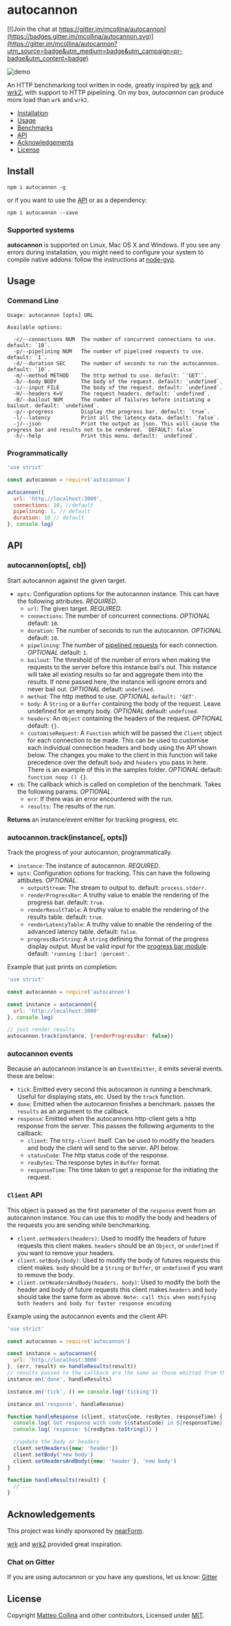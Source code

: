 # autocannon

[![Join the chat at https://gitter.im/mcollina/autocannon](https://badges.gitter.im/mcollina/autocannon.svg)](https://gitter.im/mcollina/autocannon?utm_source=badge&utm_medium=badge&utm_campaign=pr-badge&utm_content=badge)

![demo](https://raw.githubusercontent.com/mcollina/autocannon/master/demo.gif)

An HTTP benchmarking tool written in node, greatly inspired by
[wrk][wrk] and [wrk2][wrk2], with support to HTTP pipelining.
On _my_ box, *autocannon* can produce more load than `wrk` and `wrk2`.

* [Installation](#install)
* [Usage](#usage)
* [Benchmarks](#benchmarks)
* [API](#api)
* [Acknowledgements](#acknowledgements)
* [License](#license)

## Install

```
npm i autocannon -g
```

or if you want to use the [API](#api) or as a dependency:

```
npm i autocannon --save
```

### Supported systems

**autocannon** is supported on Linux, Mac OS X and Windows.
If you see any errors during installation, you might need to configure
your system to compile native addons:
follow the instructions at [node-gyp][node-gyp].

## Usage

### Command Line

```
Usage: autocannon [opts] URL

Available options:

  -c/--connections NUM  The number of concurrent connections to use. default: `10`.
  -p/--pipelining NUM   The number of pipelined requests to use. default: `1`.
  -d/--duration SEC     The number of seconds to run the autocannnon. default: `10`.
  -m/--method METHOD    The http method to use. default: `'GET'`.
  -b/--body BODY        The body of the request. default: `undefined`.
  -i/--input FILE       The body of the request. default: `undefined`.
  -H/--headers K=V      The request headers. default: `undefined`.
  -B/--bailout NUM      The number of failures before initiating a bailout. default: `undefined`.
  -p/--progress         Display the progress bar. default: `true`.
  -l/--latency          Print all the latency data. default: `false`.
  -j/--json             Print the output as json. This will cause the progress bar and results not to be rendered. `DEFAULT: false`
  -h/--help             Print this menu. default: `undefined`.
```

### Programmatically

```js
'use strict'

const autocannon = require('autocannon')

autocannon({
  url: 'http://localhost:3000',
  connections: 10, //default
  pipelining: 1, // default
  duration: 10 // default
}, console.log)
```

## API

### autocannon(opts[, cb])

Start autocannon against the given target.

* `opts`: Configuration options for the autocannon instance. This can have the following attributes. _REQUIRED_.
    * `url`: The given target. _REQUIRED_.
    * `connections`: The number of concurrent connections. _OPTIONAL_ default: `10`.
    * `duration`: The number of seconds to run the autocannon. _OPTIONAL_ default: `10`.
    * `pipelining`: The number of [pipelined requests](https://en.wikipedia.org/wiki/HTTP_pipelining) for each connection. _OPTIONAL_ default: `1`.
    * `bailout`: The threshold of the number of errors when making the requests to the server before this instance bail's out. This instance will take all existing results so far and aggregate them into the results. If none passed here, the instance will ignore errors and never bail out. _OPTIONAL_ default: `undefined`.
    * `method`: The http method to use. _OPTIONAL_ `default: 'GET'`.
    * `body`: A `String` or a `Buffer` containing the body of the request. Leave undefined for an empty body. _OPTIONAL_ default: `undefined`.
    * `headers`: An `Object` containing the headers of the request. _OPTIONAL_ default: `{}`.
    * `customiseRequest`: A `Function` which will be passed the `Client` object for each connection to be made. This can be used to customise each individual connection headers and body using the API shown below. The changes you make to the client in this function will take precedence over the default `body` and `headers` you pass in here. There is an example of this in the samples folder. _OPTIONAL_ default: `function noop () {}`.
* `cb`: The callback which is called on completion of the benchmark. Takes the following params. _OPTIONAL_.
    * `err`: If there was an error encountered with the run.
    * `results`: The results of the run.

**Returns** an instance/event emitter for tracking progress, etc.

### autocannon.track(instance[, opts])

Track the progress of your autocannon, programmatically.

* `instance`: The instance of autocannon. _REQUIRED_.
* `opts`: Configuration options for tracking. This can have the following attibutes. _OPTIONAL_.
    * `outputStream`: The stream to output to. default: `process.stderr`.
    * `renderProgressBar`: A truthy value to enable the rendering of the progress bar. default: `true`.
    * `renderResultTable`: A truthy value to enable the rendering of the results table. default: `true`.
    * `renderLatencyTable`: A truthy value to enable the rendering of the advanced latency table. default: `false`.
    * `progressBarString`: A `string` defining the format of the progress display output. Must be valid input for the [progress bar module](http://npm.im/progress). default: `'running [:bar] :percent'`.

Example that just prints on completion:

```js
'use strict'

const autocannon = require('autocannon')

const instance = autocannon({
  url: 'http://localhost:3000'
}, console.log)

// just render results
autocannon.track(instance, {renderProgressBar: false})
```

### autocannon events

Because an autocannon instance is an `EventEmitter`, it emits several events. these are below:

* `tick`: Emitted every second this autocannon is running a benchmark. Useful for displaying stats, etc. Used by the `track` function.
* `done`: Emitted when the autocannon finishes a benchmark. passes the `results` as an argument to the callback.
* `response`: Emitted when the autocannons http-client gets a http response from the server. This passes the following arguments to the callback:
    * `client`: The `http-client` itself. Can be used to modify the headers and body the client will send to the server. API below.
    * `statusCode`: The http status code of the response.
    * `resBytes`: The response bytes in `Buffer` format.
    * `responseTime`: The time taken to get a response for the initiating the request.

### `Client` API

This object is passed as the first parameter of the `response` event from an autocannon instance. You can use this to modify the body and headers of the requests you are sending while benchmarking.

* `client.setHeaders(headers)`: Used to modify the headers of future requests this client makes. `headers` should be an `Object`, or `undefined` if you want to remove your headers.
* `client.setBody(body)`: Used to modify the body of futures requests this client makes. `body` should be a `String` or `Buffer`, or `undefined` if you want to remove the body.
* `client.setHeadersAndBody(headers, body)`: Used to modify the both the header and body of future requests this client makes.`headers` and `body` should take the same form as above. `Note: call this when modifying both headers and body for faster response encoding`

Example using the autocannon events and the client API:

```js
'use strict'

const autocannon = require('autocannon')

const instance = autocannon({
  url: 'http://localhost:3000'
}, (err, result) => handleResults(result))
// results passed to the callback are the same as those emitted from the done events
instance.on('done', handleResults)

instance.on('tick', () => console.log('ticking'))

instance.on('response', handleResonse)

function handleResponse (client, statusCode, resBytes, responseTime) {
  console.log(`Got response with code ${statusCode} in ${responseTime} milliseconds`)
  console.log(`response: ${resBytes.toString()}`)

  //update the body or headers
  client.setHeaders({new: 'header'})
  client.setBody('new body')
  client.setHeadersAndBody({new: 'header'}, 'new body')
}

function handleResults(result) {
  // ...
}
```

<a name="acknowledgements"></a>
## Acknowledgements

This project was kindly sponsored by [nearForm](http://nearform.com).

[wrk][wrk] and [wrk2][wrk2] provided great inspiration.

### Chat on Gitter

If you are using autocannon or you have any questions, let us know: [Gitter](https://gitter.im/mcollina/autocannon)

## License

Copyright [Matteo Collina](https://github.com/mcollina) and other contributors, Licensed under [MIT](./LICENSE).

[node-gyp]: https://github.com/nodejs/node-gyp#installation
[wrk]: https://github.com/wg/wrk
[wrk2]: https://github.com/giltene/wrk2
